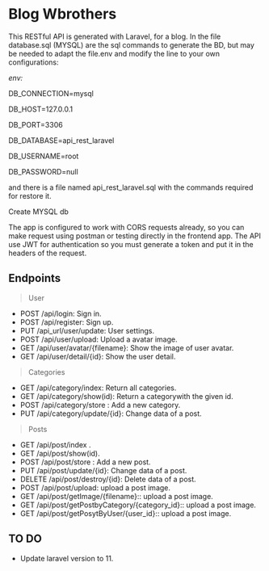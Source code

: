 
# Blog Wbrothers

  

This RESTful API is generated with Laravel, for a blog. In the file database.sql (MYSQL) are the sql commands to generate the BD, but may be needed to adapt the file.env and modify the line to your own configurations:

  

*env:*

  

DB_CONNECTION=mysql

DB_HOST=127.0.0.1

DB_PORT=3306

DB_DATABASE=api_rest_laravel

DB_USERNAME=root

DB_PASSWORD=null

  

and there is a file named api_rest_laravel.sql with the commands required for restore it.

  

Create MYSQL db

  

The app is configured to work with CORS requests already, so you can make request using postman or testing directly in the frontend app. The API use JWT for authentication so you must generate a token and put it in the headers of the request.

  
  

## Endpoints

> User

 - POST /api/login: Sign in.
 - POST /api/register: Sign up.
 - PUT /api_url/user/update: User settings.
 - POST /api/user/upload: Upload a avatar image.
 - GET /api/user/avatar/{filename}: Show the image of user avatar.
 - GET /api/user/detail/{id}: Show the user detail.

  
> Categories

 - GET /api/category/index: Return all categories.
 - GET /api/category/show(id): Return a categorywith the given id.
 - POST /api/category/store : Add a new category.
 - PUT /api/category/update/{id}: Change data of a post.

> Posts

 - GET /api/post/index .
 - GET /api/post/show(id).
 - POST /api/post/store : Add a new post.
 - PUT /api/post/update/{id}: Change data of a post.
 - DELETE /api/post/destroy/{id}: Delete data of a post.
 - POST /api/post/upload: upload a post image.
 - GET /api/post/getImage/{filename}:: upload a post image.
 - GET /api/post/getPostbyCategory/{category_id}:: upload a post image.
 - GET /api/post/getPosytByUser/{user_id}:: upload a post image.
 
## TO DO

- Update laravel version to 11.